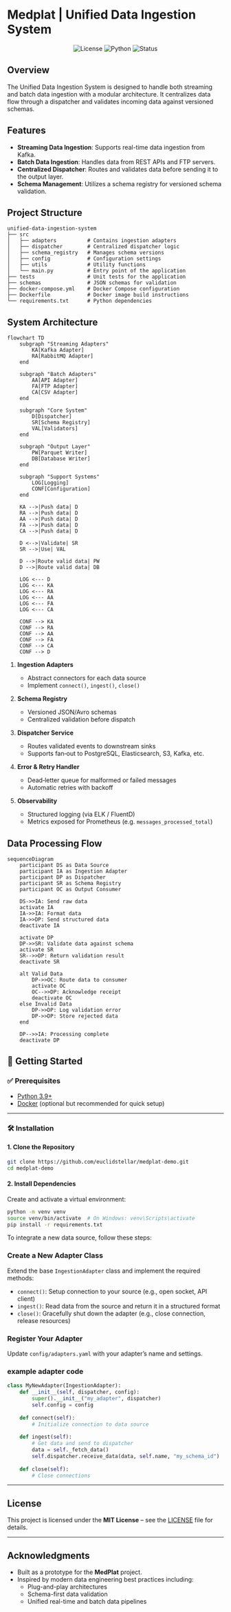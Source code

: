 # Medplat | Unified Data Ingestion System
<p align="center">
  <img alt="License" src="https://img.shields.io/badge/license-MIT-blue.svg">
  <img alt="Python" src="https://img.shields.io/badge/python-3.9+-blue.svg">
  <img alt="Status" src="https://img.shields.io/badge/status-prototype-orange.svg">
</p>

## Overview

The Unified Data Ingestion System is designed to handle both streaming and batch data ingestion with a modular architecture. It centralizes data flow through a dispatcher and validates incoming data against versioned schemas.

## Features

- **Streaming Data Ingestion**: Supports real-time data ingestion from Kafka.
- **Batch Data Ingestion**: Handles data from REST APIs and FTP servers.
- **Centralized Dispatcher**: Routes and validates data before sending it to the output layer.
- **Schema Management**: Utilizes a schema registry for versioned schema validation.

## Project Structure

```
unified-data-ingestion-system
├── src
│   ├── adapters          # Contains ingestion adapters
│   ├── dispatcher        # Centralized dispatcher logic
│   ├── schema_registry   # Manages schema versions
│   ├── config            # Configuration settings
│   ├── utils             # Utility functions
│   └── main.py           # Entry point of the application
├── tests                 # Unit tests for the application
├── schemas               # JSON schemas for validation
├── docker-compose.yml    # Docker Compose configuration
├── Dockerfile            # Docker image build instructions
└── requirements.txt      # Python dependencies
```
## System Architecture

```mermaid
flowchart TD
    subgraph "Streaming Adapters"
        KA[Kafka Adapter]
        RA[RabbitMQ Adapter]
    end
    
    subgraph "Batch Adapters"
        AA[API Adapter]
        FA[FTP Adapter]
        CA[CSV Adapter]
    end
    
    subgraph "Core System"
        D[Dispatcher]
        SR[Schema Registry]
        VAL[Validators]
    end
    
    subgraph "Output Layer"
        PW[Parquet Writer]
        DB[Database Writer]
    end
    
    subgraph "Support Systems"
        LOG[Logging]
        CONF[Configuration]
    end
    
    KA -->|Push data| D
    RA -->|Push data| D
    AA -->|Push data| D
    FA -->|Push data| D
    CA -->|Push data| D
    
    D <-->|Validate| SR
    SR -->|Use| VAL
    
    D -->|Route valid data| PW
    D -->|Route valid data| DB
    
    LOG <--- D
    LOG <--- KA
    LOG <--- RA
    LOG <--- AA
    LOG <--- FA
    LOG <--- CA
    
    CONF --> KA
    CONF --> RA
    CONF --> AA
    CONF --> FA
    CONF --> CA
    CONF --> D

```

1. **Ingestion Adapters**  
   - Abstract connectors for each data source  
   - Implement `connect()`, `ingest()`, `close()`  

2. **Schema Registry**  
   - Versioned JSON/Avro schemas  
   - Centralized validation before dispatch  

3. **Dispatcher Service**  
   - Routes validated events to downstream sinks  
   - Supports fan‑out to PostgreSQL, Elasticsearch, S3, Kafka, etc.

4. **Error & Retry Handler**  
   - Dead‑letter queue for malformed or failed messages  
   - Automatic retries with backoff  

5. **Observability**  
   - Structured logging (via ELK / FluentD)  
   - Metrics exposed for Prometheus (e.g. `messages_processed_total`)
  
## Data Processing Flow

```mermaid
sequenceDiagram
    participant DS as Data Source
    participant IA as Ingestion Adapter
    participant DP as Dispatcher
    participant SR as Schema Registry
    participant OC as Output Consumer
    
    DS->>IA: Send raw data
    activate IA
    IA->>IA: Format data
    IA->>DP: Send structured data
    deactivate IA
    
    activate DP
    DP->>SR: Validate data against schema
    activate SR
    SR-->>DP: Return validation result
    deactivate SR
    
    alt Valid Data
        DP->>OC: Route data to consumer
        activate OC
        OC-->>DP: Acknowledge receipt
        deactivate OC
    else Invalid Data
        DP->>DP: Log validation error
        DP->>DP: Store rejected data
    end
    
    DP-->>IA: Processing complete
    deactivate DP
```

## 🚀 Getting Started

### ✅ Prerequisites

- [Python 3.9+](https://www.python.org/downloads/)
- [Docker](https://www.docker.com/) (optional but recommended for quick setup)

---

### 🛠 Installation

#### 1. Clone the Repository

```bash
git clone https://github.com/euclidstellar/medplat-demo.git
cd medplat-demo
```

#### 2. Install Dependencies
Create and activate a virtual environment:
```bash
python -m venv venv
source venv/bin/activate  # On Windows: venv\Scripts\activate
pip install -r requirements.txt
```

To integrate a new data source, follow these steps:

### Create a New Adapter Class

Extend the base `IngestionAdapter` class and implement the required methods:

- `connect()`: Setup connection to your source (e.g., open socket, API client)
- `ingest()`: Read data from the source and return it in a structured format
- `close()`: Gracefully shut down the adapter (e.g., close connection, release resources)

### Register Your Adapter

Update `config/adapters.yaml` with your adapter’s name and settings.

### example adapter code 

```python
class MyNewAdapter(IngestionAdapter):
    def __init__(self, dispatcher, config):
        super().__init__("my_adapter", dispatcher)
        self.config = config
        
    def connect(self):
        # Initialize connection to data source
        
    def ingest(self):
        # Get data and send to dispatcher
        data = self._fetch_data()
        self.dispatcher.receive_data(data, self.name, "my_schema_id")
        
    def close(self):
        # Close connections
```

---

## License

This project is licensed under the **MIT License** – see the [LICENSE](LICENSE) file for details.

---

## Acknowledgments

- Built as a prototype for the **MedPlat** project.
- Inspired by modern data engineering best practices including:
  - Plug-and-play architectures
  - Schema-first data validation
  - Unified real-time and batch data pipelines


